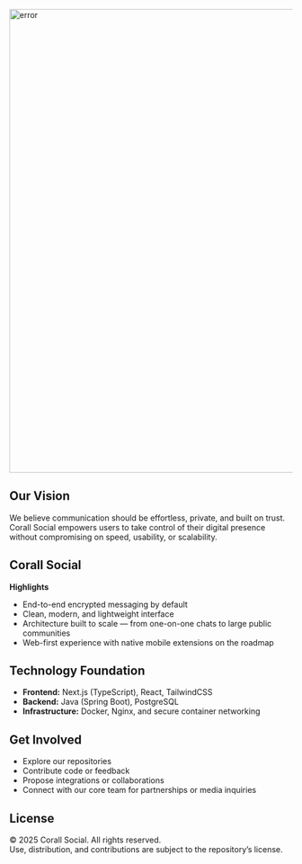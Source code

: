 <p align="left">
  <picture>
    <img src="https://raw.githubusercontent.com/Corall-Social/.github/main/profile/Poster.png" width="825px" alt="error">
  </picture>
</p>

## Our Vision
We believe communication should be effortless, private, and built on trust.  
Corall Social empowers users to take control of their digital presence without compromising on speed, usability, or scalability.



## Corall Social

**Highlights**
- End-to-end encrypted messaging by default  
- Clean, modern, and lightweight interface  
- Architecture built to scale — from one-on-one chats to large public communities  
- Web-first experience with native mobile extensions on the roadmap  



## Technology Foundation

- **Frontend:** Next.js (TypeScript), React, TailwindCSS  
- **Backend:** Java (Spring Boot), PostgreSQL  
- **Infrastructure:** Docker, Nginx, and secure container networking




## Get Involved

- Explore our repositories  
- Contribute code or feedback  
- Propose integrations or collaborations  
- Connect with our core team for partnerships or media inquiries  



## License
© 2025 Corall Social. All rights reserved.  
Use, distribution, and contributions are subject to the repository’s license.